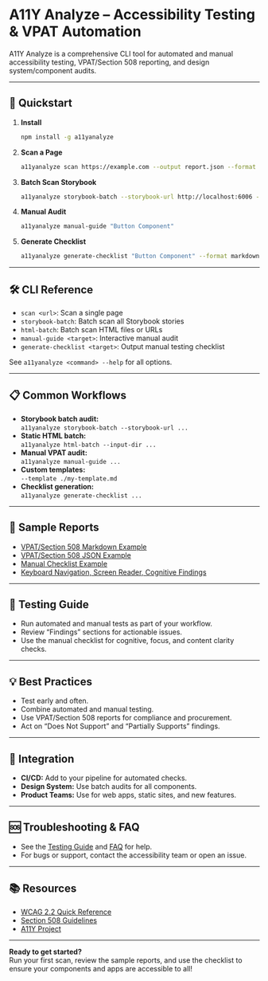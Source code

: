 # A11Y Analyze – Accessibility Testing & VPAT Automation

A11Y Analyze is a comprehensive CLI tool for automated and manual accessibility testing, VPAT/Section 508 reporting, and design system/component audits.

---

## 🚀 Quickstart

1. **Install**
   ```bash
   npm install -g a11yanalyze
   ```

2. **Scan a Page**
   ```bash
   a11yanalyze scan https://example.com --output report.json --format both
   ```

3. **Batch Scan Storybook**
   ```bash
   a11yanalyze storybook-batch --storybook-url http://localhost:6006 --output-dir ./vpat-reports --format both
   ```

4. **Manual Audit**
   ```bash
   a11yanalyze manual-guide "Button Component"
   ```

5. **Generate Checklist**
   ```bash
   a11yanalyze generate-checklist "Button Component" --format markdown
   ```

---

## 🛠️ CLI Reference

- `scan <url>`: Scan a single page
- `storybook-batch`: Batch scan all Storybook stories
- `html-batch`: Batch scan HTML files or URLs
- `manual-guide <target>`: Interactive manual audit
- `generate-checklist <target>`: Output manual testing checklist

See `a11yanalyze <command> --help` for all options.

---

## 📋 Common Workflows

- **Storybook batch audit:**  
  `a11yanalyze storybook-batch --storybook-url ...`
- **Static HTML batch:**  
  `a11yanalyze html-batch --input-dir ...`
- **Manual VPAT audit:**  
  `a11yanalyze manual-guide ...`
- **Custom templates:**  
  `--template ./my-template.md`
- **Checklist generation:**  
  `a11yanalyze generate-checklist ...`

---

## 📑 Sample Reports

- [VPAT/Section 508 Markdown Example](docs/sample-vpat.md)
- [VPAT/Section 508 JSON Example](docs/sample-vpat.json)
- [Manual Checklist Example](docs/sample-checklist.md)
- [Keyboard Navigation, Screen Reader, Cognitive Findings](docs/sample-vpat.md)

---

## 🧪 Testing Guide

- Run automated and manual tests as part of your workflow.
- Review “Findings” sections for actionable issues.
- Use the manual checklist for cognitive, focus, and content clarity checks.

---

## 💡 Best Practices

- Test early and often.
- Combine automated and manual testing.
- Use VPAT/Section 508 reports for compliance and procurement.
- Act on “Does Not Support” and “Partially Supports” findings.

---

## 🔗 Integration

- **CI/CD:** Add to your pipeline for automated checks.
- **Design System:** Use batch audits for all components.
- **Product Teams:** Use for web apps, static sites, and new features.

---

## 🆘 Troubleshooting & FAQ

- See the [Testing Guide](#) and [FAQ](#) for help.
- For bugs or support, contact the accessibility team or open an issue.

---

## 📚 Resources

- [WCAG 2.2 Quick Reference](https://www.w3.org/WAI/WCAG22/quickref/)
- [Section 508 Guidelines](https://www.section508.gov/manage/laws-and-policies/)
- [A11Y Project](https://www.a11yproject.com/)

---

**Ready to get started?**  
Run your first scan, review the sample reports, and use the checklist to ensure your components and apps are accessible to all!
